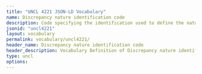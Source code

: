 ```yaml
---
title: "UNCL 4221 JSON-LD Vocabulary"
name: Discrepancy nature identification code
description: Code specifying the identification used to define the nature of a discrepancy.
jsonid: "uncl4221"
layout: vocabulary
permalink: vocabulary/uncl4221/
header_name: Discrepancy nature identification code
header_description: Vocabulary Definition of Discrepancy nature identification code semantics in HTML format. JSON-LD format is available at [uncl4221.jsonld](https://edi3.org/vocabulary/uncl4221.jsonld)
type: uncl
options:
---
```

